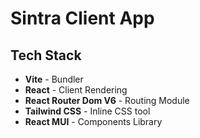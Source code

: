 # Sintra Client App

## Tech Stack

- **Vite** - Bundler
- **React** - Client Rendering
- **React Router Dom V6** - Routing Module
- **Tailwind CSS** - Inline CSS tool
- **React MUI** - Components Library
